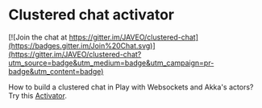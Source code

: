 # Clustered chat activator 

[![Join the chat at https://gitter.im/JAVEO/clustered-chat](https://badges.gitter.im/Join%20Chat.svg)](https://gitter.im/JAVEO/clustered-chat?utm_source=badge&utm_medium=badge&utm_campaign=pr-badge&utm_content=badge)

How to build a clustered chat in Play with Websockets and Akka's actors? Try this
[Activator](http://www.typesafe.com/activator/template/clustered-chat).

